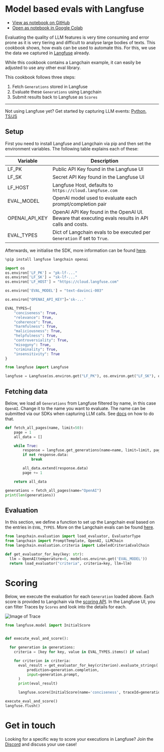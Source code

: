 # Model based evals with Langfuse

- [View as notebook on GitHub](https://github.com/langfuse/langfuse-docs/blob/main/src/ipynb/langfuse_docs_evals.ipynb)
- [Open as notebook in Google Colab](http://colab.research.google.com/github/langfuse/langfuse-docs/blob/main/src/ipynb/langfuse_docs_evals.ipynb)


Evaluating the quality of LLM features is very time consuming and error prone as it is very tiering and difficult to analyse large bodies of texts. This cookbook shows, how evals can be used to automate this. For this, we use the data we captured in [Langfuse](http://langfuse.com/) already.

While this cookbook contains a Langchain example, it can easily be adjusted to use any other eval library.

This cookbook follows three steps:
1. Fetch `Generations` stored in Langfuse
2. Evaluate these `Generations` using Langchain
3. Submit results back to Langfuse as `Scores`


----
Not using Langfuse yet? Get started by capturing LLM events: [Python](https://langfuse.com/docs/integrations/sdk/python), [TS/JS](https://langfuse.com/docs/integrations/sdk/typescript)

## Setup

First you need to install Langfuse and Langchain via pip and then set the environment variables. The following table explains each of these:


| Variable | Description |
| --- | --- |
| LF_PK | Public API Key found in the Langfuse UI
| LF_SK | Secret API Key found in the Langfuse UI
| LF_HOST | Langfuse Host, defaults to `https://cloud.langfuse.com`
| EVAL_MODEL | OpenAI model used to evaluate each prompt/completion pair
| OPENAI_API_KEY | OpenAI API Key found in the OpenAI UI. Beware that executing evals results in API calls and costs.
| EVAL_TYPES | Dict of Langchain evals to be executed per `Generation` if set to `True`.



Afterwards, we initialise the SDK, more information can be found [here](https://langfuse.com/docs/integrations/sdk/python#1-installation).


```python
%pip install langfuse langchain openai
```


```python
import os
os.environ['LF_PK'] = "pk-lf-..."
os.environ['LF_SK'] = "sk-lf-..."
os.environ['LF_HOST'] = "https://cloud.langfuse.com"

os.environ['EVAL_MODEL'] = "text-davinci-003"

os.environ["OPENAI_API_KEY"]='sk-...'

EVAL_TYPES={
    "conciseness": True,
    "relevance": True,
    "coherence": True,
    "harmfulness": True,
    "maliciousness": True,
    "helpfulness": True,
    "controversiality": True,
    "misogyny": True,
    "criminality": True,
    "insensitivity": True
}

```


```python
from langfuse import Langfuse

langfuse = Langfuse(os.environ.get("LF_PK"), os.environ.get("LF_SK"), os.environ.get("LF_HOST"))
```

## Fetching data

Below, we load all `Generations` from Langfuse filtered by name, in this case `OpenAI`. Change it to the name you want to evaluate. The name can be submitted via our SDKs when capturing LLM calls. See [docs](https://langfuse.com/docs/integrations/sdk/python#generation) on how to do that.


```python
def fetch_all_pages(name, limit=50):
    page = 1
    all_data = []

    while True:
        response = langfuse.get_generations(name=name, limit=limit, page=page)
        if not response.data:
            break

        all_data.extend(response.data)
        page += 1

    return all_data
```


```python
generations = fetch_all_pages(name="OpenAI")
print(len(generations))
```

## Evaluation

In this section, we define a function to set up the Langchain eval based on the entries in `EVAL_TYPES`. More on the Langchain evals can be found [here](https://python.langchain.com/docs/guides/evaluation/string/criteria_eval_chain).


```python
from langchain.evaluation import load_evaluator, EvaluatorType
from langchain import PromptTemplate, OpenAI, LLMChain
from langchain.evaluation.criteria import LabeledCriteriaEvalChain

def get_evaluator_for_key(key: str):
  llm = OpenAI(temperature=0, model=os.environ.get('EVAL_MODEL'))
  return load_evaluator("criteria", criteria=key, llm=llm)
```

# Scoring

Below, we execute the evaluation for each `Generation` loaded above. Each score is provided to Langchain via the [scoring API](https://langfuse.com/docs/scores). In the Langfuse UI, you can filter Traces by `Scores` and look into the details for each.

![Image of Trace](https://langfuse.com/images/docs/trace.jpg)



```python
from langfuse.model import InitialScore


def execute_eval_and_score():

  for generation in generations:
    criteria = [key for key, value in EVAL_TYPES.items() if value]

    for criterion in criteria:
      eval_result = get_evaluator_for_key(criterion).evaluate_strings(
          prediction=generation.completion,
          input=generation.prompt,
      )
      print(eval_result)

      langfuse.score(InitialScore(name='conciseness', traceId=generation.trace_id, observationId=generation.id, value=eval_result["score"], comment=eval_result['reasoning']))

execute_eval_and_score()
langfuse.flush()

```

# Get in touch

Looking for a specific way to score your executions in Langfuse? Join the [Discord](https://langfuse.com/discord) and discuss your use case!
